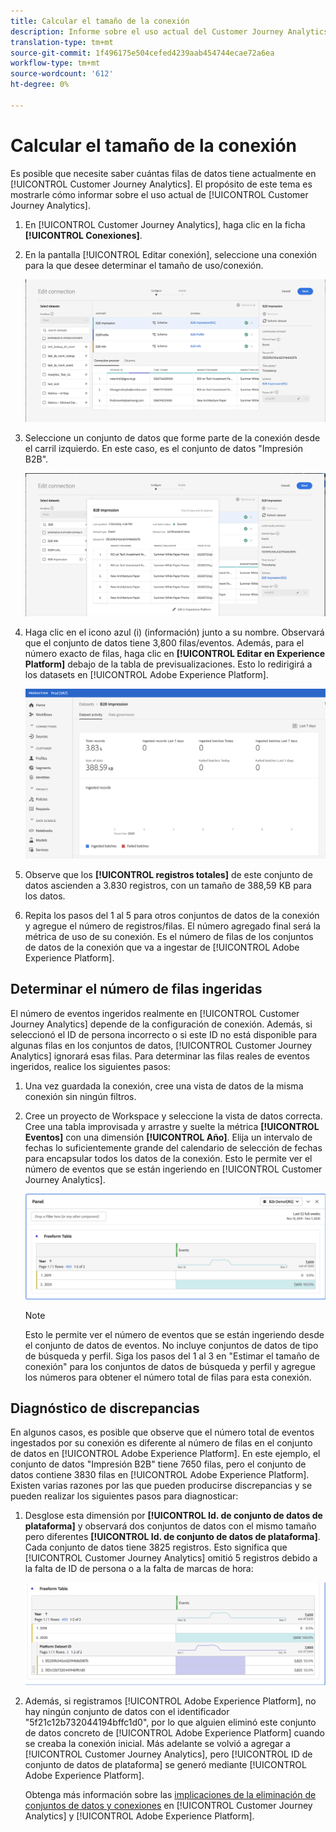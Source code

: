 ```yaml
---
title: Calcular el tamaño de la conexión
description: Informe sobre el uso actual del Customer Journey Analytics
translation-type: tm+mt
source-git-commit: 1f496175e504cefed4239aab454744ecae72a6ea
workflow-type: tm+mt
source-wordcount: '612'
ht-degree: 0%

---
```



# Calcular el tamaño de la conexión

Es posible que necesite saber cuántas filas de datos tiene actualmente en [!UICONTROL Customer Journey Analytics]. El propósito de este tema es mostrarle cómo informar sobre el uso actual de [!UICONTROL Customer Journey Analytics].

1. En [!UICONTROL Customer Journey Analytics], haga clic en la ficha **[!UICONTROL Conexiones]**.
1. En la pantalla [!UICONTROL Editar conexión], seleccione una conexión para la que desee determinar el tamaño de uso/conexión.

   ![Editar conexión](assets/edit-connection.png)

1. Seleccione un conjunto de datos que forme parte de la conexión desde el carril izquierdo. En este caso, es el conjunto de datos &quot;Impresión B2B&quot;.

   ![conjunto de datos](assets/dataset.png)

1. Haga clic en el icono azul (i) (información) junto a su nombre. Observará que el conjunto de datos tiene 3,800 filas/eventos. Además, para el número exacto de filas, haga clic en **[!UICONTROL Editar en Experience Platform]** debajo de la tabla de previsualizaciones. Esto lo redirigirá a los datasets en [!UICONTROL Adobe Experience Platform].

   ![Información del conjunto de datos de AEP](assets/data-size.png)

1. Observe que los **[!UICONTROL registros totales]** de este conjunto de datos ascienden a 3.830 registros, con un tamaño de 388,59 KB para los datos.

1. Repita los pasos del 1 al 5 para otros conjuntos de datos de la conexión y agregue el número de registros/filas. El número agregado final será la métrica de uso de su conexión. Es el número de filas de los conjuntos de datos de la conexión que va a ingestar de [!UICONTROL Adobe Experience Platform].

## Determinar el número de filas ingeridas

El número de eventos ingeridos realmente en [!UICONTROL Customer Journey Analytics] depende de la configuración de conexión. Además, si seleccionó el ID de persona incorrecto o si este ID no está disponible para algunas filas en los conjuntos de datos, [!UICONTROL Customer Journey Analytics] ignorará esas filas. Para determinar las filas reales de eventos ingeridos, realice los siguientes pasos:

1. Una vez guardada la conexión, cree una vista de datos de la misma conexión sin ningún filtros.
1. Cree un proyecto de Workspace y seleccione la vista de datos correcta. Cree una tabla improvisada y arrastre y suelte la métrica **[!UICONTROL Eventos]** con una dimensión **[!UICONTROL Año]**. Elija un intervalo de fechas lo suficientemente grande del calendario de selección de fechas para encapsular todos los datos de la conexión. Esto le permite ver el número de eventos que se están ingeriendo en [!UICONTROL Customer Journey Analytics].

   ![Proyecto de Workspace](assets/event-number.png)

   >[!NOTE]
   >
   >Esto le permite ver el número de eventos que se están ingeriendo desde el conjunto de datos de eventos. No incluye conjuntos de datos de tipo de búsqueda y perfil. Siga los pasos del 1 al 3 en &quot;Estimar el tamaño de conexión&quot; para los conjuntos de datos de búsqueda y perfil y agregue los números para obtener el número total de filas para esta conexión.

## Diagnóstico de discrepancias

En algunos casos, es posible que observe que el número total de eventos ingestados por su conexión es diferente al número de filas en el conjunto de datos en [!UICONTROL Adobe Experience Platform]. En este ejemplo, el conjunto de datos &quot;Impresión B2B&quot; tiene 7650 filas, pero el conjunto de datos contiene 3830 filas en [!UICONTROL Adobe Experience Platform]. Existen varias razones por las que pueden producirse discrepancias y se pueden realizar los siguientes pasos para diagnosticar:

1. Desglose esta dimensión por **[!UICONTROL Id. de conjunto de datos de plataforma]** y observará dos conjuntos de datos con el mismo tamaño pero diferentes **[!UICONTROL Id. de conjunto de datos de plataforma]**. Cada conjunto de datos tiene 3825 registros. Esto significa que [!UICONTROL Customer Journey Analytics] omitió 5 registros debido a la falta de ID de persona o a la falta de marcas de hora:

   ![desglose](assets/data-size2.png)

1. Además, si registramos [!UICONTROL Adobe Experience Platform], no hay ningún conjunto de datos con el identificador &quot;5f21c12b732044194bffc1d0&quot;, por lo que alguien eliminó este conjunto de datos concreto de [!UICONTROL Adobe Experience Platform] cuando se creaba la conexión inicial. Más adelante se volvió a agregar a [!UICONTROL Customer Journey Analytics], pero [!UICONTROL ID de conjunto de datos de plataforma] se generó mediante [!UICONTROL Adobe Experience Platform].

   Obtenga más información sobre las [implicaciones de la eliminación de conjuntos de datos y conexiones](https://experienceleague.adobe.com/docs/analytics-platform/using/cja-overview/cja-faq.html?lang=en#implications-of-deleting-data-components) en [!UICONTROL Customer Journey Analytics] y [!UICONTROL Adobe Experience Platform].
